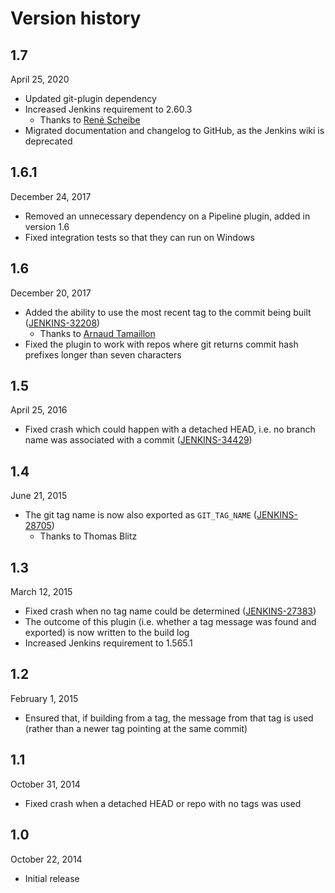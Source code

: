 # Version history

## 1.7
April 25, 2020

- Updated git-plugin dependency
- Increased Jenkins requirement to 2.60.3
  - Thanks to [René Scheibe](https://github.com/darxriggs)
- Migrated documentation and changelog to GitHub, as the Jenkins wiki is deprecated

## 1.6.1
December 24, 2017

- Removed an unnecessary dependency on a Pipeline plugin, added in version 1.6
- Fixed integration tests so that they can run on Windows

## 1.6
December 20, 2017

- Added the ability to use the most recent tag to the commit being built ([JENKINS-32208](https://issues.jenkins-ci.org/browse/JENKINS-32208))
  - Thanks to [Arnaud Tamaillon](https://github.com/Greybird)
- Fixed the plugin to work with repos where git returns commit hash prefixes longer than seven characters

## 1.5
April 25, 2016

- Fixed crash which could happen with a detached HEAD, i.e. no branch name was associated with a commit ([JENKINS-34429](https://issues.jenkins-ci.org/browse/JENKINS-34429))

## 1.4
June 21, 2015

- The git tag name is now also exported as `GIT_TAG_NAME` ([JENKINS-28705](https://issues.jenkins-ci.org/browse/JENKINS-28705))
  - Thanks to Thomas Blitz

## 1.3
March 12, 2015

- Fixed crash when no tag name could be determined ([JENKINS-27383](https://issues.jenkins-ci.org/browse/JENKINS-27383))
- The outcome of this plugin (i.e. whether a tag message was found and exported) is now written to the build log
- Increased Jenkins requirement to 1.565.1

## 1.2
February 1, 2015

- Ensured that, if building from a tag, the message from that tag is used (rather than a newer tag pointing at the same commit)

## 1.1
October 31, 2014

- Fixed crash when a detached HEAD or repo with no tags was used

## 1.0
October 22, 2014

- Initial release

